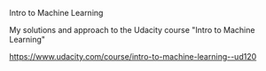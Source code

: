 Intro to Machine Learning

My solutions and approach to the Udacity course "Intro to Machine Learning"

https://www.udacity.com/course/intro-to-machine-learning--ud120
